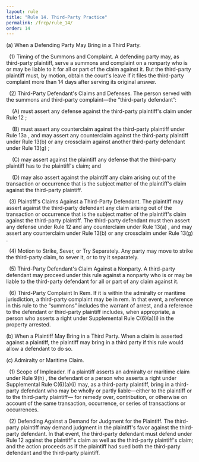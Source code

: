 ```yaml
---
layout: rule
title: "Rule 14. Third-Party Practice"
permalink: /frcp/rule_14/
order: 14
---
```


(a) When a Defending Party May Bring in a Third Party.


&nbsp;&nbsp;(1) Timing of the Summons and Complaint. A defending party may, as third-party plaintiff, serve a summons and complaint on a nonparty who is or may be liable to it for all or part of the claim against it. But the third-party plaintiff must, by motion, obtain the court's leave if it files the third-party complaint more than 14 days after serving its original answer.


&nbsp;&nbsp;(2) Third-Party Defendant's Claims and Defenses. The person served with the summons and third-party complaint—the “third-party defendant”:


&nbsp;&nbsp;&nbsp;&nbsp;(A) must assert any defense against the third-party plaintiff's claim under Rule 12 ;


&nbsp;&nbsp;&nbsp;&nbsp;(B) must assert any counterclaim against the third-party plaintiff under Rule 13a , and may assert any counterclaim against the third-party plaintiff under Rule 13(b) or any crossclaim against another third-party defendant under Rule 13(g) ;


&nbsp;&nbsp;&nbsp;&nbsp;(C) may assert against the plaintiff any defense that the third-party plaintiff has to the plaintiff's claim; and


&nbsp;&nbsp;&nbsp;&nbsp;(D) may also assert against the plaintiff any claim arising out of the transaction or occurrence that is the subject matter of the plaintiff's claim against the third-party plaintiff.


&nbsp;&nbsp;(3) Plaintiff's Claims Against a Third-Party Defendant. The plaintiff may assert against the third-party defendant any claim arising out of the transaction or occurrence that is the subject matter of the plaintiff's claim against the third-party plaintiff. The third-party defendant must then assert any defense under Rule 12 and any counterclaim under Rule 13(a) , and may assert any counterclaim under Rule 13(b) or any crossclaim under Rule 13(g) .


&nbsp;&nbsp;(4) Motion to Strike, Sever, or Try Separately. Any party may move to strike the third-party claim, to sever it, or to try it separately.


&nbsp;&nbsp;(5) Third-Party Defendant's Claim Against a Nonparty. A third-party defendant may proceed under this rule against a nonparty who is or may be liable to the third-party defendant for all or part of any claim against it.


&nbsp;&nbsp;(6) Third-Party Complaint In Rem. If it is within the admiralty or maritime jurisdiction, a third-party complaint may be in rem. In that event, a reference in this rule to the “summons” includes the warrant of arrest, and a reference to the defendant or third-party plaintiff includes, when appropriate, a person who asserts a right under Supplemental Rule C(6)(a)(i) in the property arrested.


(b) When a Plaintiff May Bring in a Third Party. When a claim is asserted against a plaintiff, the plaintiff may bring in a third party if this rule would allow a defendant to do so.


(c) Admiralty or Maritime Claim.


&nbsp;&nbsp;(1) Scope of Impleader. If a plaintiff asserts an admiralty or maritime claim under Rule 9(h) , the defendant or a person who asserts a right under Supplemental Rule C(6)(a)(i) may, as a third-party plaintiff, bring in a third-party defendant who may be wholly or partly liable—either to the plaintiff or to the third-party plaintiff— for remedy over, contribution, or otherwise on account of the same transaction, occurrence, or series of transactions or occurrences.


&nbsp;&nbsp;(2) Defending Against a Demand for Judgment for the Plaintiff. The third-party plaintiff may demand judgment in the plaintiff's favor against the third-party defendant. In that event, the third-party defendant must defend under Rule 12 against the plaintiff's claim as well as the third-party plaintiff's claim; and the action proceeds as if the plaintiff had sued both the third-party defendant and the third-party plaintiff.